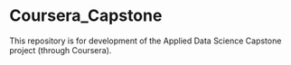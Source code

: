 # Coursera_Capstone
This repository is for development of the Applied Data Science Capstone project (through Coursera).
